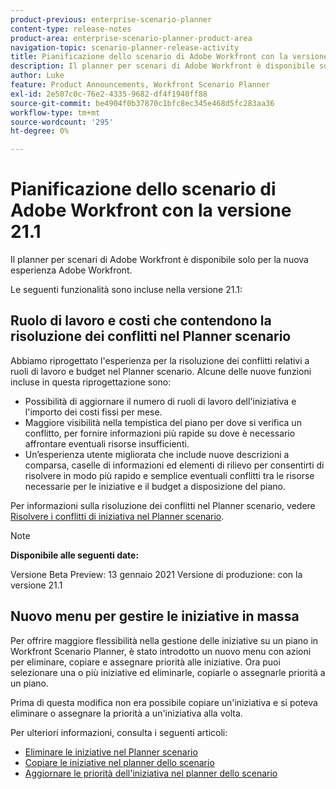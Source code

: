 ```yaml
---
product-previous: enterprise-scenario-planner
content-type: release-notes
product-area: enterprise-scenario-planner-product-area
navigation-topic: scenario-planner-release-activity
title: Pianificazione dello scenario di Adobe Workfront con la versione 21.1
description: Il planner per scenari di Adobe Workfront è disponibile solo per la nuova esperienza Adobe Workfront.
author: Luke
feature: Product Announcements, Workfront Scenario Planner
exl-id: 2e507c0c-76e2-4335-9682-df4f1940ff88
source-git-commit: be4904f0b37870c1bfc8ec345e468d5fc283aa36
workflow-type: tm+mt
source-wordcount: '295'
ht-degree: 0%

---
```


# Pianificazione dello scenario di Adobe Workfront con la versione 21.1

Il planner per scenari di Adobe Workfront è disponibile solo per la nuova esperienza Adobe Workfront.

Le seguenti funzionalità sono incluse nella versione 21.1:

## Ruolo di lavoro e costi che contendono la risoluzione dei conflitti nel Planner scenario

Abbiamo riprogettato l&#39;esperienza per la risoluzione dei conflitti relativi a ruoli di lavoro e budget nel Planner scenario. Alcune delle nuove funzioni incluse in questa riprogettazione sono:

* Possibilità di aggiornare il numero di ruoli di lavoro dell&#39;iniziativa e l&#39;importo dei costi fissi per mese.
* Maggiore visibilità nella tempistica del piano per dove si verifica un conflitto, per fornire informazioni più rapide su dove è necessario affrontare eventuali risorse insufficienti.
* Un’esperienza utente migliorata che include nuove descrizioni a comparsa, caselle di informazioni ed elementi di rilievo per consentirti di risolvere in modo più rapido e semplice eventuali conflitti tra le risorse necessarie per le iniziative e il budget a disposizione del piano.

Per informazioni sulla risoluzione dei conflitti nel Planner scenario, vedere [Risolvere i conflitti di iniziativa nel Planner scenario](../../../scenario-planner/resolve-conflicts-in-sp.md).

>[!NOTE]
>
>**Disponibile alle seguenti date:**
>
>Versione Beta Preview: 13 gennaio 2021
Versione di produzione: con la versione 21.1

## Nuovo menu per gestire le iniziative in massa

Per offrire maggiore flessibilità nella gestione delle iniziative su un piano in Workfront Scenario Planner, è stato introdotto un nuovo menu con azioni per eliminare, copiare e assegnare priorità alle iniziative. Ora puoi selezionare una o più iniziative ed eliminarle, copiarle o assegnarle priorità a un piano.

Prima di questa modifica non era possibile copiare un&#39;iniziativa e si poteva eliminare o assegnare la priorità a un&#39;iniziativa alla volta.

Per ulteriori informazioni, consulta i seguenti articoli:

* [Eliminare le iniziative nel Planner scenario](../../../scenario-planner/delete-initiatives.md)
* [Copiare le iniziative nel planner dello scenario](../../../scenario-planner/copy-initiatives.md)
* [Aggiornare le priorità dell&#39;iniziativa nel planner dello scenario](../../../scenario-planner/prioritize-initiatives.md)

